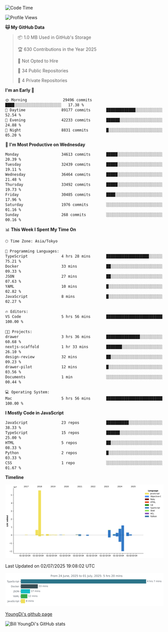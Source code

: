 <!--START_SECTION:waka-->
![Code Time](http://img.shields.io/badge/Code%20Time-1%2C342%20hrs%2030%20mins-blue)

![Profile Views](http://img.shields.io/badge/Profile%20Views-0-blue)

**🐱 My GitHub Data** 

> 📦 1.0 MB Used in GitHub's Storage 
 > 
> 🏆 630 Contributions in the Year 2025
 > 
> 🚫 Not Opted to Hire
 > 
> 📜 34 Public Repositories 
 > 
> 🔑 4 Private Repositories 
 > 
**I'm an Early 🐤** 

```text
🌞 Morning                29496 commits       ████░░░░░░░░░░░░░░░░░░░░░   17.38 % 
🌆 Daytime                89177 commits       █████████████░░░░░░░░░░░░   52.54 % 
🌃 Evening                42233 commits       ██████░░░░░░░░░░░░░░░░░░░   24.88 % 
🌙 Night                  8831 commits        █░░░░░░░░░░░░░░░░░░░░░░░░   05.20 % 
```
📅 **I'm Most Productive on Wednesday** 

```text
Monday                   34613 commits       █████░░░░░░░░░░░░░░░░░░░░   20.39 % 
Tuesday                  32439 commits       █████░░░░░░░░░░░░░░░░░░░░   19.11 % 
Wednesday                36464 commits       █████░░░░░░░░░░░░░░░░░░░░   21.48 % 
Thursday                 33492 commits       █████░░░░░░░░░░░░░░░░░░░░   19.73 % 
Friday                   30485 commits       ████░░░░░░░░░░░░░░░░░░░░░   17.96 % 
Saturday                 1976 commits        ░░░░░░░░░░░░░░░░░░░░░░░░░   01.16 % 
Sunday                   268 commits         ░░░░░░░░░░░░░░░░░░░░░░░░░   00.16 % 
```


📊 **This Week I Spent My Time On** 

```text
🕑︎ Time Zone: Asia/Tokyo

💬 Programming Languages: 
TypeScript               4 hrs 28 mins       ███████████████████░░░░░░   75.21 % 
Docker                   33 mins             ██░░░░░░░░░░░░░░░░░░░░░░░   09.33 % 
JSON                     27 mins             ██░░░░░░░░░░░░░░░░░░░░░░░   07.63 % 
YAML                     10 mins             █░░░░░░░░░░░░░░░░░░░░░░░░   02.82 % 
JavaScript               8 mins              █░░░░░░░░░░░░░░░░░░░░░░░░   02.27 % 

🔥 Editors: 
VS Code                  5 hrs 56 mins       █████████████████████████   100.00 % 

🐱‍💻 Projects: 
drawer                   3 hrs 36 mins       ███████████████░░░░░░░░░░   60.68 % 
nextjs-scaffold          1 hr 33 mins        ███████░░░░░░░░░░░░░░░░░░   26.10 % 
design-review            32 mins             ██░░░░░░░░░░░░░░░░░░░░░░░   09.23 % 
drawer-pilot             12 mins             █░░░░░░░░░░░░░░░░░░░░░░░░   03.56 % 
Documents                1 min               ░░░░░░░░░░░░░░░░░░░░░░░░░   00.44 % 

💻 Operating System: 
Mac                      5 hrs 56 mins       █████████████████████████   100.00 % 
```

**I Mostly Code in JavaScript** 

```text
JavaScript               23 repos            ██████████░░░░░░░░░░░░░░░   38.33 % 
TypeScript               15 repos            ██████░░░░░░░░░░░░░░░░░░░   25.00 % 
HTML                     5 repos             ██░░░░░░░░░░░░░░░░░░░░░░░   08.33 % 
Python                   2 repos             █░░░░░░░░░░░░░░░░░░░░░░░░   03.33 % 
CSS                      1 repo              ░░░░░░░░░░░░░░░░░░░░░░░░░   01.67 % 
```



**Timeline**

![Lines of Code chart](https://raw.githubusercontent.com/Youngdi/Youngdi/master/assets/bar_graph.png)


 Last Updated on 02/07/2025 19:08:02 UTC
<!--END_SECTION:waka-->

![wakatime](./images/stat.svg)

[YoungDi's github page](https://youngdi.github.io)

![Bill YoungDi's GitHub stats](https://github-readme-stats.vercel.app/api?username=youngdi&count_private=true&show_icons=true)
